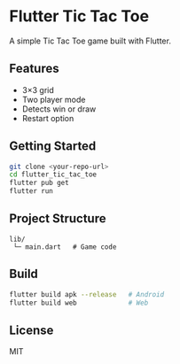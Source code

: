 # Flutter Tic Tac Toe

A simple Tic Tac Toe game built with Flutter.

## Features

* 3×3 grid
* Two player mode
* Detects win or draw
* Restart option

## Getting Started

```bash
git clone <your-repo-url>
cd flutter_tic_tac_toe
flutter pub get
flutter run
```

## Project Structure

```
lib/
 └─ main.dart   # Game code
```

## Build

```bash
flutter build apk --release   # Android
flutter build web             # Web
```

## License

MIT
